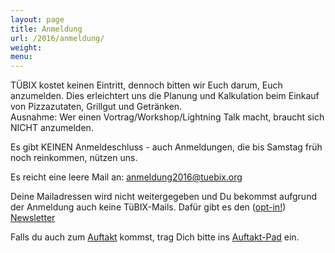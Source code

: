 ```yaml
---
layout: page
title: Anmeldung
url: /2016/anmeldung/
weight:
menu:
---
```


TÜBIX kostet keinen Eintritt, dennoch bitten wir Euch darum, Euch anzumelden.
Dies erleichtert uns die Planung und Kalkulation beim Einkauf von Pizzazutaten, Grillgut und Getränken.
<br/>Ausnahme: Wer einen Vortrag/Workshop/Lightning Talk macht, braucht sich NICHT anzumelden.

Es gibt KEINEN Anmeldeschluss - auch Anmeldungen, die bis Samstag früh noch reinkommen, nützen uns.

Es reicht eine leere Mail an:
<a href="mailto:anmeldung2016@tuebix.org">anmeldung2016@tuebix.org</a>

Deine Mailadressen wird nicht weitergegeben und Du bekommst aufgrund der Anmeldung auch keine TüBIX-Mails.
Dafür gibt es den (<a href="https://de.wikipedia.org/wiki/Opt-in" target="_blank">opt-in!</a>) <a href="../../newsletter">Newsletter</a>

Falls du auch zum <a href="../programm_rahmen">Auftakt</a> kommst, trag Dich bitte ins <a href="https://tuebix2016.titanpad.com/auftakt" target="_blank">Auftakt-Pad</a> ein.

